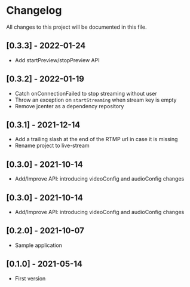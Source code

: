 # Changelog
All changes to this project will be documented in this file.

## [0.3.3] - 2022-01-24
- Add startPreview/stopPreview API

## [0.3.2] - 2022-01-19
- Catch onConnectionFailed to stop streaming without user
- Throw an exception on `startStreaming` when stream key is empty
- Remove jcenter as a dependency repository

## [0.3.1] - 2021-12-14
- Add a trailing slash at the end of the RTMP url in case it is missing
- Rename project to live-stream

## [0.3.0] - 2021-10-14
- Add/Improve API: introducing videoConfig and audioConfig changes

## [0.3.0] - 2021-10-14
- Add/Improve API: introducing videoConfig and audioConfig changes
  
## [0.2.0] - 2021-10-07
- Sample application

## [0.1.0] - 2021-05-14
- First version
